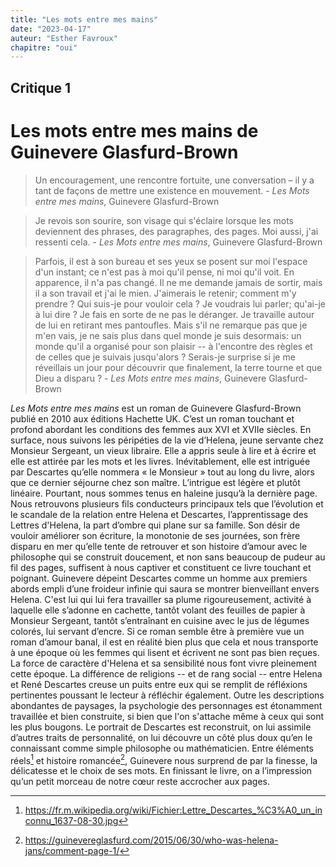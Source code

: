 ```yaml
---
title: "Les mots entre mes mains"
date: "2023-04-17"
auteur: "Esther Favroux"
chapitre: "oui"
---
```


## Critique 1

# Les mots entre mes mains de Guinevere Glasfurd-Brown

>Un encouragement, une rencontre fortuite, une conversation – il y a tant de façons de mettre une existence en mouvement. - *Les Mots entre mes mains*, Guinevere Glasfurd-Brown

>Je revois son sourire, son visage qui s'éclaire lorsque les mots deviennent des phrases, des paragraphes, des pages. Moi aussi, j'ai ressenti cela. - *Les Mots entre mes mains*, Guinevere Glasfurd-Brown

>Parfois, il est à son bureau et ses yeux se posent sur moi l'espace d'un instant; ce n'est pas à moi qu'il pense, ni moi qu'il voit. En apparence, il n'a pas changé. Il ne me demande jamais de sortir, mais il a son travail et j'ai le mien. J'aimerais le retenir; comment m'y prendre ? Qui suis-je pour vouloir cela ? Je voudrais lui parler; qu'ai-je à lui dire ? Je fais en sorte de ne pas le déranger. Je travaille autour de lui en retirant mes pantoufles. Mais s'il ne remarque pas que je m'en vais, je ne sais plus dans quel monde je suis desormais: un monde qu'il a organisé pour son plaisir -- à l'encontre des règles et de celles que je suivais jusqu'alors ? Serais-je surprise si je me réveillais un jour pour découvrir que finalement, la terre tourne et que Dieu a disparu ? - *Les Mots entre mes mains*, Guinevere Glasfurd-Brown

*Les Mots entre mes mains* est un roman de Guinevere Glasfurd-Brown publié en 2010 aux éditions Hachette UK. C’est un roman touchant et profond abordant les conditions des femmes aux XVI et XVIIe siècles. En surface, nous suivons les péripéties de la vie d’Helena, jeune servante chez Monsieur Sergeant, un vieux libraire. Elle a appris seule à lire et à écrire et elle est attirée par les mots et les livres. Inévitablement, elle est intriguée par Descartes qu’elle nommera « le Monsieur » tout au long du livre, alors que ce dernier séjourne chez son maître.
L’intrigue est légère et plutôt linéaire. Pourtant, nous sommes tenus en haleine jusqu’à la dernière page. Nous retrouvons plusieurs fils conducteurs principaux tels que l’évolution et le scandale de la relation entre Helena et Descartes, l’apprentissage des Lettres d'Helena, la part d’ombre qui plane sur sa famille. Son désir de vouloir améliorer son écriture, la monotonie de ses journées, son frère disparu en mer qu’elle tente de retrouver et son histoire d’amour avec le philosophe qui se construit doucement, et non sans beaucoup de pudeur au fil des pages, suffisent à nous captiver et constituent ce livre touchant et poignant.
Guinevere dépeint Descartes comme un homme aux premiers abords empli d’une froideur infinie qui saura se montrer bienveillant envers Helena. C'est lui qui lui fera travailler sa plume rigoureusement, activité à laquelle elle s’adonne en cachette, tantôt volant des feuilles de papier à Monsieur Sergeant, tantôt s’entraînant en cuisine avec le jus de légumes colorés, lui servant d’encre.
Si ce roman semble être à première vue un roman d’amour banal, il est en réalité bien plus que cela et nous transporte à une époque où les femmes qui lisent et écrivent ne sont pas bien reçues. La force de caractère d'Helena et sa sensibilité nous font vivre pleinement cette époque. La différence de religions -- et de rang social -- entre Helena et René Descartes creuse un puits entre eux qui se remplit de réfléxions pertinentes poussant le lecteur à réfléchir également.
Outre les descriptions abondantes de paysages, la psychologie des personnages est étonamment travaillée et bien construite, si bien que l'on s'attache même à ceux qui sont les plus bougons. Le portrait de Descartes est reconstruit, on lui assimile d’autres traits de personnalité, on lui découvre un côté plus doux qu’en le connaissant comme simple philosophe ou mathématicien.
Entre éléments réels[^1] et histoire romancée[^2], Guinevere nous surprend de par la finesse, la délicatesse et le choix de ses mots. En finissant le livre, on a l’impression qu’un petit morceau de notre cœur reste accrocher aux pages.

[^1]: https://fr.m.wikipedia.org/wiki/Fichier:Lettre_Descartes_%C3%A0_un_inconnu_1637-08-30.jpg
[^2]: https://guinevereglasfurd.com/2015/06/30/who-was-helena-jans/comment-page-1/






